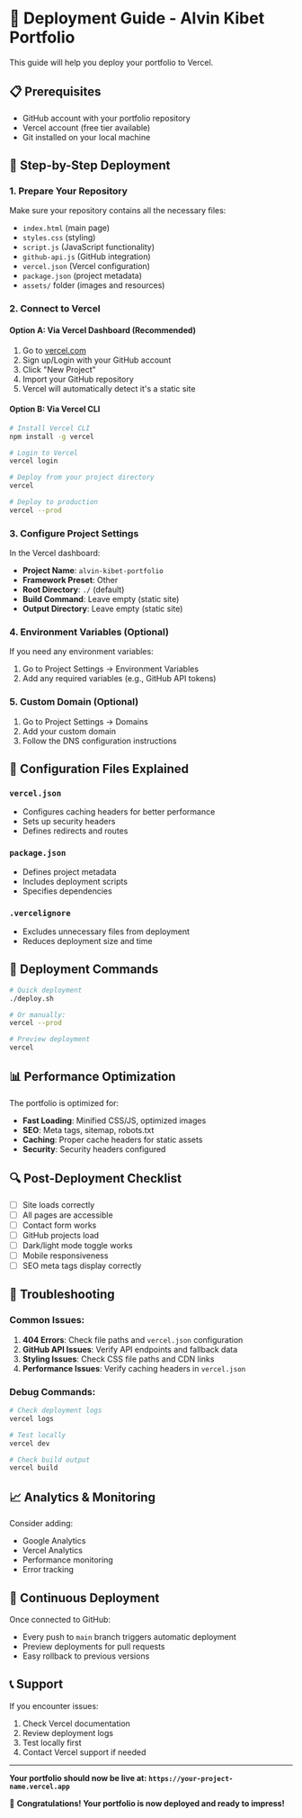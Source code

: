 # 🚀 Deployment Guide - Alvin Kibet Portfolio

This guide will help you deploy your portfolio to Vercel.

## 📋 Prerequisites

- GitHub account with your portfolio repository
- Vercel account (free tier available)
- Git installed on your local machine

## 🔧 Step-by-Step Deployment

### 1. Prepare Your Repository

Make sure your repository contains all the necessary files:
- `index.html` (main page)
- `styles.css` (styling)
- `script.js` (JavaScript functionality)
- `github-api.js` (GitHub integration)
- `vercel.json` (Vercel configuration)
- `package.json` (project metadata)
- `assets/` folder (images and resources)

### 2. Connect to Vercel

#### Option A: Via Vercel Dashboard (Recommended)
1. Go to [vercel.com](https://vercel.com)
2. Sign up/Login with your GitHub account
3. Click "New Project"
4. Import your GitHub repository
5. Vercel will automatically detect it's a static site

#### Option B: Via Vercel CLI
```bash
# Install Vercel CLI
npm install -g vercel

# Login to Vercel
vercel login

# Deploy from your project directory
vercel

# Deploy to production
vercel --prod
```

### 3. Configure Project Settings

In the Vercel dashboard:
- **Project Name**: `alvin-kibet-portfolio`
- **Framework Preset**: Other
- **Root Directory**: `./` (default)
- **Build Command**: Leave empty (static site)
- **Output Directory**: Leave empty (static site)

### 4. Environment Variables (Optional)

If you need any environment variables:
1. Go to Project Settings → Environment Variables
2. Add any required variables (e.g., GitHub API tokens)

### 5. Custom Domain (Optional)

1. Go to Project Settings → Domains
2. Add your custom domain
3. Follow the DNS configuration instructions

## 🔧 Configuration Files Explained

### `vercel.json`
- Configures caching headers for better performance
- Sets up security headers
- Defines redirects and routes

### `package.json`
- Defines project metadata
- Includes deployment scripts
- Specifies dependencies

### `.vercelignore`
- Excludes unnecessary files from deployment
- Reduces deployment size and time

## 🚀 Deployment Commands

```bash
# Quick deployment
./deploy.sh

# Or manually:
vercel --prod

# Preview deployment
vercel
```

## 📊 Performance Optimization

The portfolio is optimized for:
- **Fast Loading**: Minified CSS/JS, optimized images
- **SEO**: Meta tags, sitemap, robots.txt
- **Caching**: Proper cache headers for static assets
- **Security**: Security headers configured

## 🔍 Post-Deployment Checklist

- [ ] Site loads correctly
- [ ] All pages are accessible
- [ ] Contact form works
- [ ] GitHub projects load
- [ ] Dark/light mode toggle works
- [ ] Mobile responsiveness
- [ ] SEO meta tags display correctly

## 🐛 Troubleshooting

### Common Issues:

1. **404 Errors**: Check file paths and `vercel.json` configuration
2. **GitHub API Issues**: Verify API endpoints and fallback data
3. **Styling Issues**: Check CSS file paths and CDN links
4. **Performance Issues**: Verify caching headers in `vercel.json`

### Debug Commands:
```bash
# Check deployment logs
vercel logs

# Test locally
vercel dev

# Check build output
vercel build
```

## 📈 Analytics & Monitoring

Consider adding:
- Google Analytics
- Vercel Analytics
- Performance monitoring
- Error tracking

## 🔄 Continuous Deployment

Once connected to GitHub:
- Every push to `main` branch triggers automatic deployment
- Preview deployments for pull requests
- Easy rollback to previous versions

## 📞 Support

If you encounter issues:
1. Check Vercel documentation
2. Review deployment logs
3. Test locally first
4. Contact Vercel support if needed

---

**Your portfolio should now be live at: `https://your-project-name.vercel.app`**

🎉 **Congratulations! Your portfolio is now deployed and ready to impress!**

